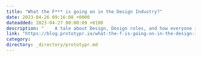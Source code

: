 ```yaml
---
title: "What the F*** is going on in the Design Industry?"
date: 2023-04-26 09:16:08 +0000
dateadded: 2023-04-27 00:00:09 +0100
description: "    A tale about Design, Design roles, and how everyone is bullsh*tting their way to success.  Continue reading on Prototypr »  "
link: "https://blog.prototypr.io/what-the-f-is-going-on-in-the-design-industry-5a7a67b9d848?source=rss----eb297ea1161a---4"
category:
directory: _directory/prototypr.md
---
```


